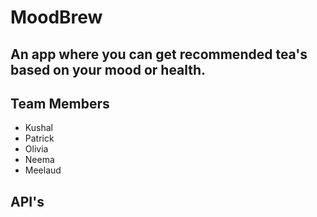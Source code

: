 # MoodBrew

## An app where you can get recommended tea's based on your mood or health. 

## Team Members
- Kushal
- Patrick
- Olivia
- Neema
- Meelaud

## API's
